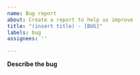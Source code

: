```yaml
---
name: Bug report
about: Create a report to help us improve
title: "(insert title) - [BUG]"
labels: bug
assignees: ''

---
```


**Describe the bug**
